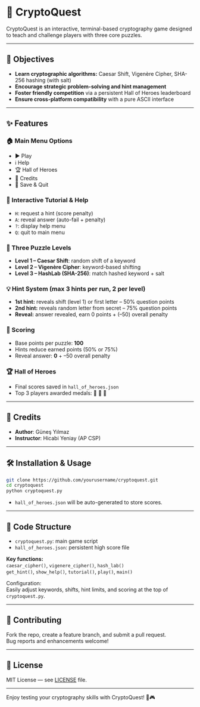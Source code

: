 # 🚀 CryptoQuest

CryptoQuest is an interactive, terminal-based cryptography game designed to teach and challenge players with three core puzzles.

---

## 🎯 Objectives

- **Learn cryptographic algorithms:** Caesar Shift, Vigenère Cipher, SHA-256 hashing (with salt)
- **Encourage strategic problem-solving and hint management**
- **Foster friendly competition** via a persistent Hall of Heroes leaderboard
- **Ensure cross-platform compatibility** with a pure ASCII interface

---

## ✨ Features

### 🏠 Main Menu Options
- ▶️ Play
- ℹ️ Help
- 🏆 Hall of Heroes
- 👤 Credits
- 💾 Save & Quit

### 📖 Interactive Tutorial & Help
- `H`: request a hint (score penalty)
- `A`: reveal answer (auto-fail + penalty)
- `?`: display help menu
- `Q`: quit to main menu

### 🧩 Three Puzzle Levels
- **Level 1 – Caesar Shift**: random shift of a keyword
- **Level 2 – Vigenère Cipher**: keyword-based shifting
- **Level 3 – HashLab (SHA-256)**: match hashed keyword + salt

### 💡 Hint System (max 3 hints per run, 2 per level)
- **1st hint:** reveals shift (level 1) or first letter – 50% question points
- **2nd hint:** reveals random letter from secret – 75% question points
- **Reveal:** answer revealed, earn 0 points + (–50) overall penalty

### 🏅 Scoring
- Base points per puzzle: **100**
- Hints reduce earned points (50% or 75%)
- Reveal answer: **0** + –50 overall penalty

### 🏆 Hall of Heroes
- Final scores saved in `hall_of_heroes.json`
- Top 3 players awarded medals: 🥇 🥈 🥉

---

## 👥 Credits

- **Author**: Güneş Yılmaz
- **Instructor**: Hicabi Yeniay (AP CSP)

---

## 🛠️ Installation & Usage

```sh
git clone https://github.com/yourusername/cryptoquest.git
cd cryptoquest
python cryptoquest.py
```
- `hall_of_heroes.json` will be auto-generated to store scores.

---

## 📂 Code Structure

- `cryptoquest.py`: main game script
- `hall_of_heroes.json`: persistent high score file

**Key functions:**  
`caesar_cipher()`, `vigenere_cipher()`, `hash_lab()`  
`get_hint()`, `show_help()`, `tutorial()`, `play()`, `main()`

Configuration:  
Easily adjust keywords, shifts, hint limits, and scoring at the top of `cryptoquest.py`.

---

## 🤝 Contributing

Fork the repo, create a feature branch, and submit a pull request.  
Bug reports and enhancements welcome!

---

## 📄 License

MIT License — see [LICENSE](LICENSE) file.

---

Enjoy testing your cryptography skills with CryptoQuest! 🔐🎮
